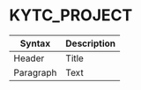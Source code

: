 # KYTC_PROJECT
| Syntax | Description |
| ----------- | ----------- |
| Header | Title |
| Paragraph | Text |
